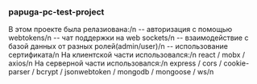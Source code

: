 ### papuga-pc-test-project
В этом проекте была релазиована:/n
 -- авторизация с помощью webtokens/n
 -- чат поддержки на web sockets/n
 -- взаимодействие с базой данных от разных ролей(admin/user)/n
 -- использование сертификата/n
На клиентской части использовался:/n
react / mobx / axios/n
На серверной части использовался:/n
express / cors / cookie-parser / bcrypt / jsonwebtoken / mongodb / mongoose / ws/n
